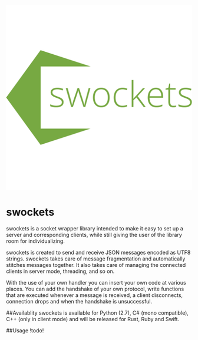 ![swockets logo](https://github.com/snoato/swockets/blob/master/misc/swockets_logo.png)
# swockets
swockets is a socket wrapper library intended to make it easy to set up a server and corresponding clients, while still giving the user of the library room for individualizing.

swockets is created to send and receive JSON messages encoded as UTF8 strings. swockets takes care of message fragmentation and automatically stitches messages together. It also takes care of managing the connected clients in server mode, threading, and so on.

With the use of your own handler you can insert your own code at various places. You can add the handshake of your own protocol, write functions that are executed whenever a message is received, a client disconnects, connection drops and when the handshake is unsuccessful. 

##Availablity
swockets is available for Python (2.7), C# (mono compatible), C++ (only in client mode) and will be released for Rust, Ruby and Swift. 

##Usage
!todo!
